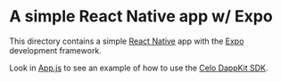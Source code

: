 # A simple React Native app w/ Expo

This directory contains a simple [React Native](https://reactnative.dev/) app with the [Expo](https://expo.io/) development framework. 

Look in [App.js](App.js) to see an example of how to use the [Celo DappKit SDK](https://docs.celo.org/developer-guide/overview/introduction/dappkit).
